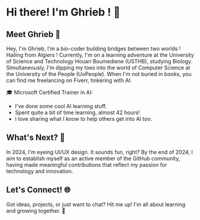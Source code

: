 # Hi there! I'm Ghrieb ! 🌟

## Meet Ghrieb 👋

Hey, I'm Ghrieb, I'm a bio-coder building bridges between two worlds ! Hailing from Algiers ! Currently, I'm on a learning adventure at the University of Science and Technology Houari Boumediene (USTHB), studying Biology. Simultaneously, I'm dipping my toes into the world of Computer Science at the University of the People (UoPeople). When I'm not buried in books, you can find me freelancing on Fiverr, tinkering with AI.

🎓 Microsoft Certified Trainer in AI:
- I've done some cool AI learning stuff.
- Spent quite a bit of time learning, almost 42 hours!
- I love sharing what I know to help others get into AI too.

## What's Next? 🚀
In 2024, I'm eyeing UI/UX design. It sounds fun, right?
By the end of 2024, I aim to establish myself as an active member of the GitHub community, having made meaningful contributions that reflect my passion for technology and innovation.

## Let's Connect! 🌐

Got ideas, projects, or just want to chat? Hit me up! I'm all about learning and growing together. 🌱


<!---
Ghrieb/Ghrieb is a ✨ special ✨ repository because its `README.md` (this file) appears on your GitHub profile.
You can click the Preview link to take a look at your changes.
--->
